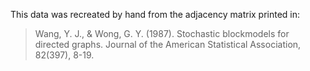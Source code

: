 This data was recreated by hand from the adjacency matrix printed in:

> Wang, Y. J., & Wong, G. Y. (1987). Stochastic blockmodels for directed graphs. Journal of the American Statistical Association, 82(397), 8-19.
